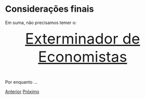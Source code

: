 # Considerações finais

Em suma, não precisamos temer o:

<div style='text-align:center;'><font size="7">
 <a href="https://www.youtube.com/embed/2D9FfPyebss?si=zreLSsbEXokOdJhk&amp;clip=UgkxtgjdmSBniV8QE4SkD0pj7jDpFWlE2-jf&amp;clipt=EPirDhiA0w4">Exterminador de Economistas</a>
</font>
</div>

<p></p>
<br/>

 Por enquanto ...
 
[Anterior](resultados.md)    [Próximo](../index.md)
